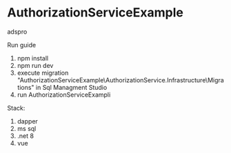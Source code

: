 # AuthorizationServiceExample
adspro

Run guide
1) npm install
2) npm run dev
3) execute migration "AuthorizationServiceExample\AuthorizationService.Infrastructure\Migrations" in Sql Managment Studio
4) run AuthorizationServiceExampli

Stack:
1) dapper
2) ms sql
3) .net 8
4) vue
